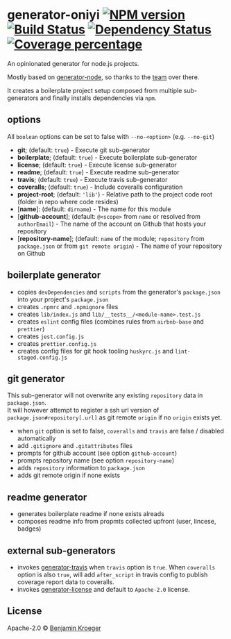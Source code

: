 # generator-oniyi [![NPM version][npm-image]][npm-url] [![Build Status][travis-image]][travis-url] [![Dependency Status][daviddm-image]][daviddm-url] [![Coverage percentage][coveralls-image]][coveralls-url]

An opinionated generator for node.js projects.

Mostly based on [generator-node](https://github.com/yeoman/generator-node), so thanks to the [team](https://github.com/yeoman/generator-node/graphs/contributors) over there.

It creates a boilerplate project setup composed from multiple sub-generators and finally installs dependencies via `npm`.

## options

All `boolean` options can be set to false with `--no-<option>` (e.g. `--no-git`)

- **git**; (default: `true`) - Execute git sub-generator
- **boilerplate**; (default: `true`) - Execute boilerplate sub-generator
- **license**; (default: `true`) - Execute license sub-generator
- **readme**; (default: `true`) - Execute readme sub-generator
- **travis**; (default: `true`) - Execute travis sub-generator
- **coveralls**; (default: `true`) - Include coveralls configuration
- **project-root**; (default: `'lib'`) - Relative path to the project code root (folder in repo where code resides)
- [**name**]: (default: `dirname`) - The name for this module
- [**github-account**]; (default: `@<scope>` from `name` or resolved from `authorEmail`) - The name of the account on Github that hosts your repository
- [**repository-name**]; (default: `name` of the module; `repository` from `package.json` or from `git remote origin`) - The name of your repository on Github

## boilerplate generator

- copies `devDependencies` and `scripts` from the generator's `package.json` into your project's `package.json`
- creates `.npmrc` and `.npmignore` files
- creates `lib/index.js` and `lib/__tests__/<module-name>.test.js`
- creates `eslint` config files (combines rules from `airbnb-base` and `prettier`)
- creates `jest.config.js`
- creates `prettier.config.js`
- creates config files for git hook tooling `huskyrc.js` and `lint-staged.config.js`

## git generator

This sub-generator will not overwrite any existing `repository` data in `package.json`.  
It will however attempt to register a ssh url version of `package.json#repository[.url]` as git remote `origin` if no `origin` exists yet.

- when `git` option is set to false, `coveralls` and `travis` are false / disabled automatically
- add `.gitignore` and `.gitattributes` files
- prompts for github account (see option `github-account`)
- prompts repository name (see option `repository-name`)
- adds `repository` information to `package.json`
- adds git remote origin if none exists

## readme generator

- generates boilerplate readme if none exists alreads
- composes readme info from propmts collected upfront (user, lincese, badges)

## external sub-generators

- invokes [generator-travis](https://github.com/iamstarkov/generator-travis) when `travis` option is `true`. When `coveralls` option is also `true`, will add `after_script` in travis config to publish coverage report data to coveralls.
- invokes [generator-license](https://github.com/jozefizso/generator-license) and default to `Apache-2.0` license.

## License

Apache-2.0 © [Benjamin Kroeger](https://github.com/benkroeger)

[npm-image]: https://badge.fury.io/js/generator-oniyi.svg
[npm-url]: https://npmjs.org/package/generator-oniyi
[travis-image]: https://travis-ci.com/benkroeger/generator-oniyi.svg?branch=master
[travis-url]: https://travis-ci.com/benkroeger/generator-oniyi
[daviddm-image]: https://david-dm.org/benkroeger/generator-oniyi.svg?theme=shields.io
[daviddm-url]: https://david-dm.org/benkroeger/generator-oniyi
[coveralls-image]: https://coveralls.io/repos/benkroeger/generator-oniyi/badge.svg
[coveralls-url]: https://coveralls.io/r/benkroeger/generator-oniyi